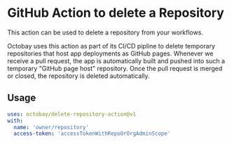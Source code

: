 # GitHub Action to delete a Repository

This action can be used to delete a repository from your workflows.

Octobay uses this action as part of its CI/CD pipline to delete temporary repositories that host app deployments as GitHub pages. Whenever we receive a pull request, the app is automatically built and pushed into such a temporary "GitHub page host" repository. Once the pull request is merged or closed, the repository is deleted automatically.

## Usage

```yaml
uses: octobay/delete-repository-action@v1
with:
  name: 'owner/repository'
  access-token: 'accessTokenWithRepoOrOrgAdminScope'
```
